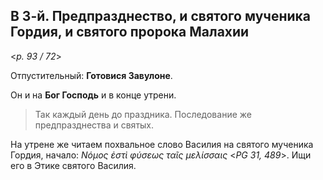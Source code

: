 ## В 3-й. Предпразднество, и святого мученика Гордия, и святого пророка Малахии

<*p. 93 / 72*>

Отпустительный: **Готовися Завулоне**. 

Он и на **Бог Господь** и в конце утрени. 

> Так каждый день до праздника. Последование же предпразднества и святых. 

На утрене же читаем похвальное слово Василия на святого мученика Гордия, начало: 
*Νόμος ἐστὶ φύσεως ταῖς μελίσσαις* <*PG 31, 489*>. Ищи его в Этике святого Василия. 
 